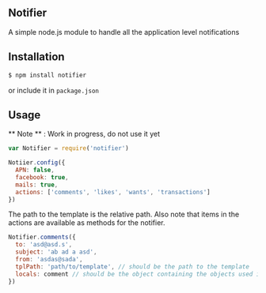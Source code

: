 ## Notifier

A simple node.js module to handle all the application level notifications

## Installation

```sh
$ npm install notifier
```

or include it in `package.json`

## Usage

** Note ** : Work in progress, do not use it yet

```js
var Notifier = require('notifier')

Notiier.config({
  APN: false,
  facebook: true,
  mails: true,
  actions: ['comments', 'likes', 'wants', 'transactions']
})
```
The path to the template is the relative path. Also note that items in the actions are available as methods for the notifier.

```js
Notifier.comments({
  to: 'asd@asd.s',
  subject: 'ab ad a asd',
  from: 'asdas@sada',
  tplPath: 'path/to/template', // should be the path to the template
  locals: comment // should be the object containing the objects used in the templates
})
```

